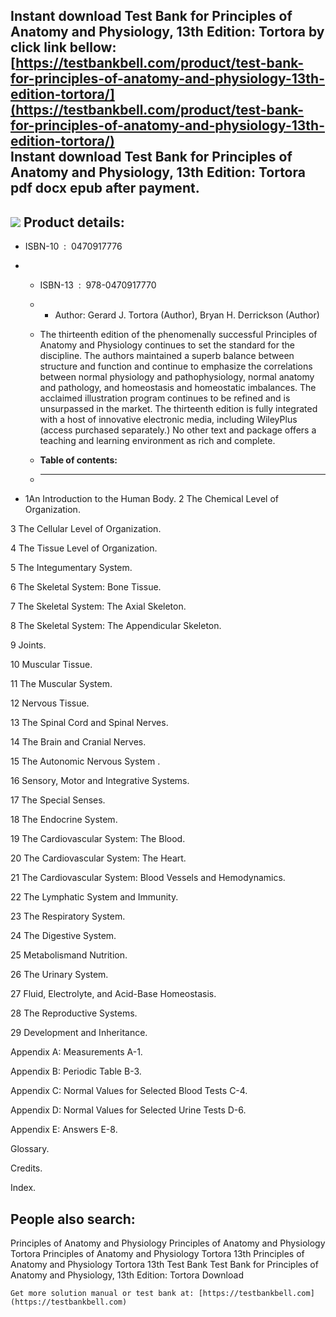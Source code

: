 Instant download **Test Bank for Principles of Anatomy and Physiology, 13th Edition: Tortora** by click link bellow:  
[https://testbankbell.com/product/test-bank-for-principles-of-anatomy-and-physiology-13th-edition-tortora/](https://testbankbell.com/product/test-bank-for-principles-of-anatomy-and-physiology-13th-edition-tortora/)  
**Instant download Test Bank for Principles of Anatomy and Physiology, 13th Edition: Tortora pdf docx epub after payment.**
---------------------------------------------------------------------------------------------------------------------------


![](https://testbankbell.com/wp-content/uploads/2023/05/principles-of-anatomy-and-physiology-tortora-13th-tb.jpg)
**Product details:**
--------------------


* ISBN-10 ‏ : ‎ 0470917776
* * ISBN-13 ‏ : ‎ 978-0470917770
  * * Author: Gerard J. Tortora (Author), Bryan H. Derrickson (Author)
   
  * The thirteenth edition of the phenomenally successful Principles of Anatomy and Physiology continues to set the standard for the discipline. The authors maintained a superb balance between structure and function and continue to emphasize the correlations between normal physiology and pathophysiology, normal anatomy and pathology, and homeostasis and homeostatic imbalances. The acclaimed illustration program continues to be refined and is unsurpassed in the market. The thirteenth edition is fully integrated with a host of innovative electronic media, including WileyPlus (access purchased separately.) No other text and package offers a teaching and learning environment as rich and complete.
  * **Table of contents:**
  * ----------------------
 
* 1An Introduction to the Human Body. 2 The Chemical Level of Organization.

3 The Cellular Level of Organization.


4 The Tissue Level of Organization.


5 The Integumentary System.


6 The Skeletal System: Bone Tissue.


7 The Skeletal System: The Axial Skeleton.


8 The Skeletal System: The Appendicular Skeleton.


9 Joints.


10 Muscular Tissue.


11 The Muscular System.


12 Nervous Tissue.


13 The Spinal Cord and Spinal Nerves.


14 The Brain and Cranial Nerves.


15 The Autonomic Nervous System .


16 Sensory, Motor and Integrative Systems.


17 The Special Senses.


18 The Endocrine System.


19 The Cardiovascular System: The Blood.


20 The Cardiovascular System: The Heart.


21 The Cardiovascular System: Blood Vessels and Hemodynamics.


22 The Lymphatic System and Immunity.


23 The Respiratory System.


24 The Digestive System.


25 Metabolismand Nutrition.


26 The Urinary System.


27 Fluid, Electrolyte, and Acid-Base Homeostasis.


28 The Reproductive Systems.


29 Development and Inheritance.


Appendix A: Measurements A-1.


Appendix B: Periodic Table B-3.


Appendix C: Normal Values for Selected Blood Tests C-4.


Appendix D: Normal Values for Selected Urine Tests D-6.


Appendix E: Answers E-8.


Glossary.


Credits.


Index.


**People also search:**
-----------------------


Principles of Anatomy and Physiology
Principles of Anatomy and Physiology Tortora
Principles of Anatomy and Physiology Tortora 13th
Principles of Anatomy and Physiology Tortora 13th Test Bank
Test Bank for Principles of Anatomy and Physiology, 13th Edition: Tortora Download


    Get more solution manual or test bank at: [https://testbankbell.com](https://testbankbell.com)
